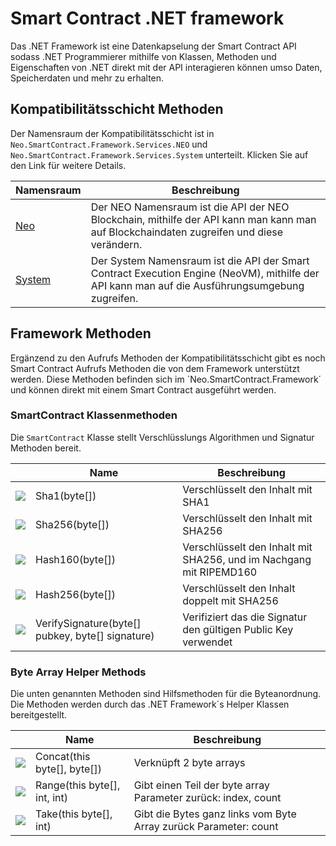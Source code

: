 # Smart Contract .NET framework

Das .NET Framework ist eine Datenkapselung der Smart Contract API sodass .NET Programmierer mithilfe von Klassen, Methoden und Eigenschaften von .NET direkt mit der API interagieren können umso Daten, Speicherdaten und mehr zu erhalten.

## Kompatibilitätsschicht Methoden

Der Namensraum der Kompatibilitätsschicht ist in `Neo.SmartContract.Framework.Services.NEO` und `Neo.SmartContract.Framework.Services.System` unterteilt. Klicken Sie auf den Link für weitere Details.

| Namensraum                 | Beschreibung                             |
| -------------------------- | ---------------------------------------- |
| [Neo](dotnet/neo.md)       | Der NEO Namensraum ist die API der NEO Blockchain, mithilfe der API kann man kann man auf Blockchaindaten zugreifen und diese verändern. |
| [System](dotnet/system.md) | Der System Namensraum ist die API der Smart Contract Execution Engine (NeoVM), mithilfe der API kann man auf die Ausführungsumgebung zugreifen. |


## Framework Methoden

Ergänzend zu den Aufrufs Methoden der Kompatibilitätsschicht gibt es noch Smart Contract Aufrufs Methoden die von dem Framework unterstützt werden. Diese Methoden befinden sich im `Neo.SmartContract.Framework´ und können direkt mit einem Smart Contract ausgeführt werden.

### SmartContract Klassenmethoden

Die `SmartContract` Klasse stellt Verschlüsslungs Algorithmen und Signatur Methoden bereit.

|                                          | Name                                     | Beschreibung                             |
| ---------------------------------------- | ---------------------------------------- | ---------------------------------------- |
| ![](https://i-msdn.sec.s-msft.com/dynimg/IC91302.jpeg) | Sha1(byte[])                             | Verschlüsselt den Inhalt mit SHA1 |
| ![](https://i-msdn.sec.s-msft.com/dynimg/IC91302.jpeg) | Sha256(byte[])                           | Verschlüsselt den Inhalt mit SHA256 |
| ![](https://i-msdn.sec.s-msft.com/dynimg/IC91302.jpeg) | Hash160(byte[])                          | Verschlüsselt den Inhalt mit SHA256, und im Nachgang mit RIPEMD160 |
| ![](https://i-msdn.sec.s-msft.com/dynimg/IC91302.jpeg) | Hash256(byte[])                          | Verschlüsselt den Inhalt doppelt mit SHA256 |
| ![](https://i-msdn.sec.s-msft.com/dynimg/IC91302.jpeg) | VerifySignature(byte[] pubkey, byte[] signature) | Verifiziert das die Signatur den gültigen Public Key verwendet|

### Byte Array Helper Methods

Die unten genannten Methoden sind Hilfsmethoden für die Byteanordnung. Die Methoden werden durch das .NET Framework´s Helper Klassen bereitgestellt.

|                                          | Name                         | Beschreibung                             |
| ---------------------------------------- | ---------------------------- | ---------------------------------------- |
| ![](https://i-msdn.sec.s-msft.com/dynimg/IC91302.jpeg) | Concat(this byte[], byte[])  | Verknüpft 2 byte arrays                |
| ![](https://i-msdn.sec.s-msft.com/dynimg/IC91302.jpeg) | Range(this byte[], int, int) | Gibt einen Teil der byte array Parameter zurück: index, count |
| ![](https://i-msdn.sec.s-msft.com/dynimg/IC91302.jpeg) | Take(this byte[], int)       | Gibt die Bytes ganz links vom Byte Array zurück Parameter: count |
